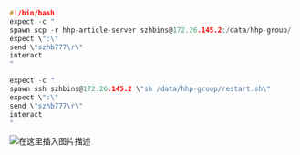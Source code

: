 ```c
#!/bin/bash
expect -c "
spawn scp -r hhp-article-server szhbins@172.26.145.2:/data/hhp-group/
expect \":\"
send \"szhb777\r\"
interact
"

expect -c "
spawn ssh szhbins@172.26.145.2 \"sh /data/hhp-group/restart.sh\"
expect \":\"
send \"szhb777\r\"
interact
"

```
 ![在这里插入图片描述](https://i-blog.csdnimg.cn/blog_migrate/ba05c77e9b84111178e6738a37303e5f.png)
